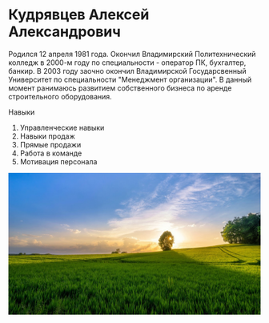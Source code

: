 Кудрявцев Алексей Александрович
==================================


Родился 12 апреля 1981 года. Окончил Владимирский Политехнический колледж в 2000-м году по специальности - 
оператор ПК, бухгалтер, банкир. В 2003 году заочно окончил Владимирской Государсвенный Университет по 
специальности "Менеджмент организации". В данный момент ранимаюсь развитием собственного бизнеса по аренде 
строительного оборудования.

Навыки

1. Управленческие навыки
2. Навыки продаж
3. Прямые продажи
4. Работа в команде
5. Мотивация персонала

![Фотография](img/photo.jpg)